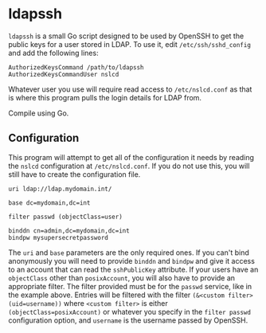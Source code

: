 # ldapssh

`ldapssh` is a small Go script designed to be used by OpenSSH to get the public keys for a user stored in LDAP.
To use it, edit `/etc/ssh/sshd_config` and add the following lines:

```
AuthorizedKeysCommand /path/to/ldapssh
AuthorizedKeysCommandUser nslcd
```

Whatever user you use will require read access to `/etc/nslcd.conf` as that is where this program pulls the login
details for LDAP from.

Compile using Go.


## Configuration

This program will attempt to get all of the configuration it needs by reading the `nslcd` configuration at
`/etc/nslcd.conf`. If you do not use this, you will still have to create the configuration file.

```
uri ldap://ldap.mydomain.int/

base dc=mydomain,dc=int

filter passwd (objectClass=user)

binddn cn=admin,dc=mydomain,dc=int
bindpw mysupersecretpassword
```

The `uri` and `base` parameters are the only required ones. If you can't bind anonymously you will need to provide
`binddn` and `bindpw` and give it access to an account that can read the `sshPublicKey` attribute. If your users have
an `objectClass` other than `posixAccount`, you will also have to provide an appropriate filter. The filter provided
must be for the `passwd` service, like in the example above. Entries will be filtered with the filter
`(&<custom filter>(uid=username))` where `<custom filter>` is either `(objectClass=posixAccount)` or whatever you
specify in the `filter passwd` configuration option, and `username` is the username passed by OpenSSH.